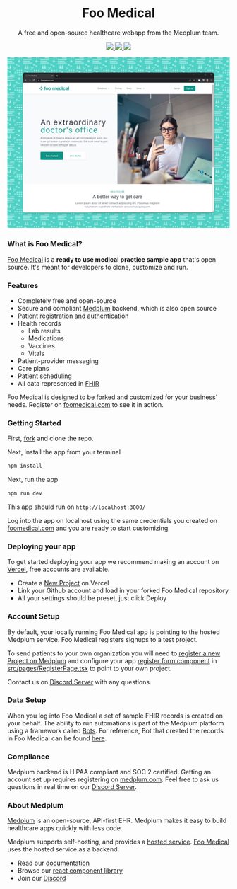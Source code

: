 <h1 align="center">Foo Medical</h1>
<p align="center">A free and open-source healthcare webapp from the Medplum team.</p>
<p align="center">
  <a href="https://github.com/medplum/foomedical/actions">
    <img src="https://github.com/medplum/foomedical/actions/workflows/build.yml/badge.svg" />
  </a>
  <a href="https://github.com/medplum/foomedical/blob/main/LICENSE.txt">
    <img src="https://img.shields.io/badge/license-Apache-blue.svg" />
  </a>
  <a href="https://sonarcloud.io/project/overview?id=medplum_foomedical">
    <img src="https://sonarcloud.io/api/project_badges/measure?project=medplum_foomedical&metric=alert_status&token=3760929adde88ce7da87782be8d811f8b5cec0f4" />
  </a>
</p>

![Foo Medical Screenshot](screenshot.png)

### What is Foo Medical?
[Foo Medical](https://foomedical.com/) is a **ready to use medical practice sample app** that's open source. It's meant for developers to clone, customize and run.

### Features

* Completely free and open-source
* Secure and compliant [Medplum](https://www.medplum.com) backend, which is also open source
* Patient registration and authentication
* Health records
  * Lab results
  * Medications
  * Vaccines
  * Vitals
* Patient-provider messaging
* Care plans
* Patient scheduling
* All data represented in [FHIR](https://hl7.org/FHIR/)

Foo Medical is designed to be forked and customized for your business' needs.  Register on [foomedical.com](https://foomedical.com/) to see it in action.

### Getting Started

First, [fork](https://github.com/medplum/foomedical/fork) and clone the repo.

Next, install the app from your terminal

```bash
npm install
```

Next, run the app

```bash
npm run dev
```

This app should run on `http://localhost:3000/`

Log into the app on localhost using the same credentials you created on [foomedical.com](https://foomedical.com/) and you are ready to start customizing.

### Deploying your app

To get started deploying your app we recommend making an account on [Vercel](https://vercel.com/), free accounts are available.

* Create a [New Project](https://vercel.com/new) on Vercel
* Link your Github account and load in your forked Foo Medical repository
* All your settings should be preset, just click Deploy

### Account Setup

By default, your locally running Foo Medical app is pointing to the hosted Medplum service. Foo Medical registers signups to a test project.

To send patients to your own organization you will need to [register a new Project on Medplum](https://docs.medplum.com/tutorials/app/register) and configure your app [register form component](https://docs.medplum.com/storybook/index.html?path=/docs/medplum-registerform--basic) in [src/pages/RegisterPage.tsx](https://github.com/medplum/foomedical/blob/main/src/pages/RegisterPage.tsx#L23-L29) to point to your own project.

Contact us on [Discord Server](https://discord.gg/UBAWwvrVeN) with any questions.

### Data Setup

When you log into Foo Medical a set of sample FHIR records is created on your behalf.  The ability to run automations is part of the Medplum platform using a framework called [Bots](https://docs.medplum.com/app/bots).  For reference, Bot that created the records in Foo Medical can be found [here](https://github.com/medplum/medplum-demo-bots/blob/main/src/examples/sample-account-setup.ts).

### Compliance

Medplum backend is HIPAA compliant and SOC 2 certified.  Getting an account set up requires registering on [medplum.com](https://www.medplum.com/).  Feel free to ask us questions in real time on our [Discord Server](https://discord.gg/UBAWwvrVeN).

### About Medplum

[Medplum](https://www.medplum.com/) is an open-source, API-first EHR. Medplum makes it easy to build healthcare apps quickly with less code.

Medplum supports self-hosting, and provides a [hosted service](https://app.medplum.com/). [Foo Medical](https://foomedical.com/) uses the hosted service as a backend.

* Read our [documentation](https://docs.medplum.com/)
* Browse our [react component library](https://docs.medplum.com/storybook/index.html?)
* Join our [Discord](https://discord.gg/UBAWwvrVeN)

